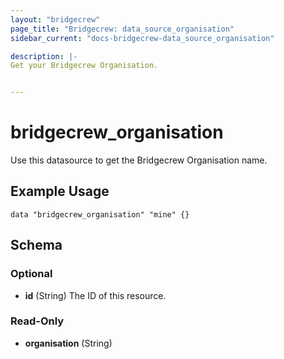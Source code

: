 ```yaml
---
layout: "bridgecrew"
page_title: "Bridgecrew: data_source_organisation"
sidebar_current: "docs-bridgecrew-data_source_organisation"

description: |-
Get your Bridgecrew Organisation.


---
```


# bridgecrew_organisation

Use this datasource to get the Bridgecrew Organisation name.




## Example Usage
```hcl
data "bridgecrew_organisation" "mine" {}
```
<!-- schema generated by tfplugindocs -->
## Schema

### Optional

- **id** (String) The ID of this resource.

### Read-Only

- **organisation** (String)
